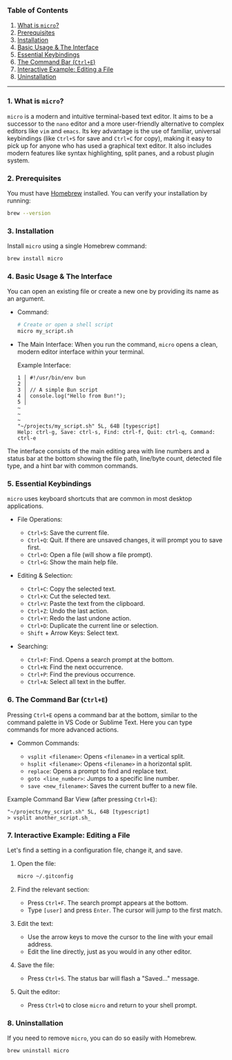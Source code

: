 ### Table of Contents

1.  [What is `micro`?](#1-what-is-micro)
2.  [Prerequisites](#2-prerequisites)
3.  [Installation](#3-installation)
4.  [Basic Usage & The Interface](#4-basic-usage--the-interface)
5.  [Essential Keybindings](#5-essential-keybindings)
6.  [The Command Bar (`Ctrl+E`)](#6-the-command-bar-ctrle)
7.  [Interactive Example: Editing a File](#7-interactive-example-editing-a-file)
8.  [Uninstallation](#8-uninstallation)

-----

### 1. What is `micro`?

`micro` is a modern and intuitive terminal-based text editor. It aims to be a successor to the `nano` editor and a more user-friendly alternative to complex editors like `vim` and `emacs`. Its key advantage is the use of familiar, universal keybindings (like `Ctrl+S` for save and `Ctrl+C` for copy), making it easy to pick up for anyone who has used a graphical text editor. It also includes modern features like syntax highlighting, split panes, and a robust plugin system.

### 2. Prerequisites

You must have [Homebrew](https://brew.sh/) installed. You can verify your installation by running:

```bash
brew --version
```

### 3. Installation

Install `micro` using a single Homebrew command:

```bash
brew install micro
```

### 4. Basic Usage & The Interface

You can open an existing file or create a new one by providing its name as an argument.

- Command:

  ```bash
  # Create or open a shell script
  micro my_script.sh
  ```

- The Main Interface:
  When you run the command, `micro` opens a clean, modern editor interface within your terminal.

  Example Interface:

  ```text
  1 │ #!/usr/bin/env bun
  2 │ 
  3 │ // A simple Bun script
  4 │ console.log("Hello from Bun!");
  5 │ 
  ~
  ~
  ~
  "~/projects/my_script.sh" 5L, 64B [typescript]
  Help: ctrl-g, Save: ctrl-s, Find: ctrl-f, Quit: ctrl-q, Command: ctrl-e
  ```

The interface consists of the main editing area with line numbers and a status bar at the bottom showing the file path, line/byte count, detected file type, and a hint bar with common commands.

### 5. Essential Keybindings

`micro` uses keyboard shortcuts that are common in most desktop applications.

- File Operations:

  - `Ctrl+S`: Save the current file.
  - `Ctrl+Q`: Quit. If there are unsaved changes, it will prompt you to save first.
  - `Ctrl+O`: Open a file (will show a file prompt).
  - `Ctrl+G`: Show the main help file.

- Editing & Selection:

  - `Ctrl+C`: Copy the selected text.
  - `Ctrl+X`: Cut the selected text.
  - `Ctrl+V`: Paste the text from the clipboard.
  - `Ctrl+Z`: Undo the last action.
  - `Ctrl+Y`: Redo the last undone action.
  - `Ctrl+D`: Duplicate the current line or selection.
  - `Shift` + Arrow Keys: Select text.

- Searching:

  - `Ctrl+F`: Find. Opens a search prompt at the bottom.
  - `Ctrl+N`: Find the next occurrence.
  - `Ctrl+P`: Find the previous occurrence.
  - `Ctrl+A`: Select all text in the buffer.

### 6. The Command Bar (`Ctrl+E`)

Pressing `Ctrl+E` opens a command bar at the bottom, similar to the command palette in VS Code or Sublime Text. Here you can type commands for more advanced actions.

- Common Commands:

  - `vsplit <filename>`: Opens `<filename>` in a vertical split.
  - `hsplit <filename>`: Opens `<filename>` in a horizontal split.
  - `replace`: Opens a prompt to find and replace text.
  - `goto <line_number>`: Jumps to a specific line number.
  - `save <new_filename>`: Saves the current buffer to a new file.

Example Command Bar View (after pressing `Ctrl+E`):

```text
"~/projects/my_script.sh" 5L, 64B [typescript]
> vsplit another_script.sh_
```

### 7. Interactive Example: Editing a File

Let's find a setting in a configuration file, change it, and save.

1. Open the file:

   ```bash
   micro ~/.gitconfig
   ```

2. Find the relevant section:

   - Press `Ctrl+F`. The search prompt appears at the bottom.
   - Type `[user]` and press `Enter`. The cursor will jump to the first match.

3. Edit the text:

   - Use the arrow keys to move the cursor to the line with your email address.
   - Edit the line directly, just as you would in any other editor.

4. Save the file:

   - Press `Ctrl+S`. The status bar will flash a "Saved..." message.

5. Quit the editor:

   - Press `Ctrl+Q` to close `micro` and return to your shell prompt.

### 8. Uninstallation

If you need to remove `micro`, you can do so easily with Homebrew.

```bash
brew uninstall micro
```
